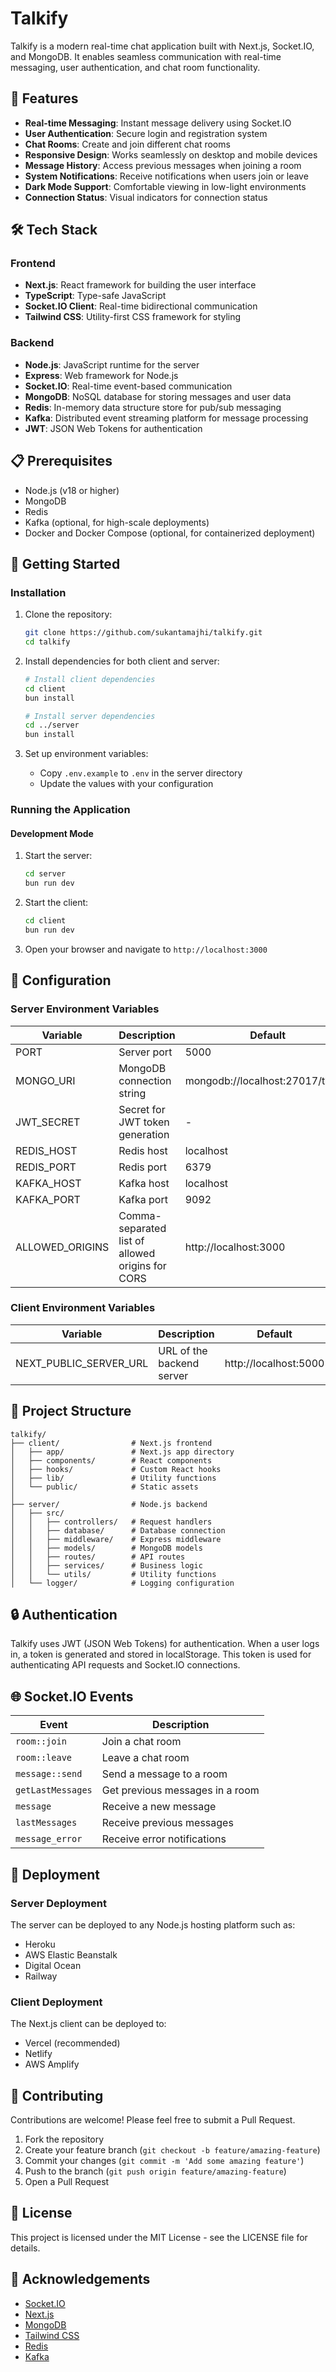 # Talkify

Talkify is a modern real-time chat application built with Next.js, Socket.IO, and MongoDB. It enables seamless communication with real-time messaging, user authentication, and chat room functionality.

<!-- ![Talkify Logo](https://via.placeholder.com/150x150?text=Talkify) -->

## 🌟 Features

-   **Real-time Messaging**: Instant message delivery using Socket.IO
-   **User Authentication**: Secure login and registration system
-   **Chat Rooms**: Create and join different chat rooms
-   **Responsive Design**: Works seamlessly on desktop and mobile devices
-   **Message History**: Access previous messages when joining a room
-   **System Notifications**: Receive notifications when users join or leave
-   **Dark Mode Support**: Comfortable viewing in low-light environments
-   **Connection Status**: Visual indicators for connection status

## 🛠️ Tech Stack

### Frontend

-   **Next.js**: React framework for building the user interface
-   **TypeScript**: Type-safe JavaScript
-   **Socket.IO Client**: Real-time bidirectional communication
-   **Tailwind CSS**: Utility-first CSS framework for styling

### Backend

-   **Node.js**: JavaScript runtime for the server
-   **Express**: Web framework for Node.js
-   **Socket.IO**: Real-time event-based communication
-   **MongoDB**: NoSQL database for storing messages and user data
-   **Redis**: In-memory data structure store for pub/sub messaging
-   **Kafka**: Distributed event streaming platform for message processing
-   **JWT**: JSON Web Tokens for authentication

## 📋 Prerequisites

-   Node.js (v18 or higher)
-   MongoDB
-   Redis
-   Kafka (optional, for high-scale deployments)
-   Docker and Docker Compose (optional, for containerized deployment)

## 🚀 Getting Started

### Installation

1. Clone the repository:

    ```bash
    git clone https://github.com/sukantamajhi/talkify.git
    cd talkify
    ```

2. Install dependencies for both client and server:

    ```bash
    # Install client dependencies
    cd client
    bun install

    # Install server dependencies
    cd ../server
    bun install
    ```

3. Set up environment variables:
    - Copy `.env.example` to `.env` in the server directory
    - Update the values with your configuration

### Running the Application

#### Development Mode

1. Start the server:

    ```bash
    cd server
    bun run dev
    ```

2. Start the client:

    ```bash
    cd client
    bun run dev
    ```

3. Open your browser and navigate to `http://localhost:3000`

<!-- #### Using Docker

1. Build and start the containers:

    ```bash
    docker-compose up -d
    ``` -->

<!-- 2. Open your browser and navigate to `http://localhost:3000` -->

## 🔧 Configuration

### Server Environment Variables

| Variable        | Description                                      | Default                           |
| --------------- | ------------------------------------------------ | --------------------------------- |
| PORT            | Server port                                      | 5000                              |
| MONGO_URI       | MongoDB connection string                        | mongodb://localhost:27017/talkify |
| JWT_SECRET      | Secret for JWT token generation                  | -                                 |
| REDIS_HOST      | Redis host                                       | localhost                         |
| REDIS_PORT      | Redis port                                       | 6379                              |
| KAFKA_HOST      | Kafka host                                       | localhost                         |
| KAFKA_PORT      | Kafka port                                       | 9092                              |
| ALLOWED_ORIGINS | Comma-separated list of allowed origins for CORS | http://localhost:3000             |

### Client Environment Variables

| Variable               | Description               | Default               |
| ---------------------- | ------------------------- | --------------------- |
| NEXT_PUBLIC_SERVER_URL | URL of the backend server | http://localhost:5000 |

## 📁 Project Structure

```
talkify/
├── client/                # Next.js frontend
│   ├── app/               # Next.js app directory
│   ├── components/        # React components
│   ├── hooks/             # Custom React hooks
│   ├── lib/               # Utility functions
│   └── public/            # Static assets
│
├── server/                # Node.js backend
│   ├── src/
│   │   ├── controllers/   # Request handlers
│   │   ├── database/      # Database connection
│   │   ├── middleware/    # Express middleware
│   │   ├── models/        # MongoDB models
│   │   ├── routes/        # API routes
│   │   ├── services/      # Business logic
│   │   └── utils/         # Utility functions
│   └── logger/            # Logging configuration
```

## 🔒 Authentication

Talkify uses JWT (JSON Web Tokens) for authentication. When a user logs in, a token is generated and stored in localStorage. This token is used for authenticating API requests and Socket.IO connections.

## 🌐 Socket.IO Events

| Event             | Description                     |
| ----------------- | ------------------------------- |
| `room::join`      | Join a chat room                |
| `room::leave`     | Leave a chat room               |
| `message::send`   | Send a message to a room        |
| `getLastMessages` | Get previous messages in a room |
| `message`         | Receive a new message           |
| `lastMessages`    | Receive previous messages       |
| `message_error`   | Receive error notifications     |

## 🚢 Deployment

### Server Deployment

The server can be deployed to any Node.js hosting platform such as:

-   Heroku
-   AWS Elastic Beanstalk
-   Digital Ocean
-   Railway

### Client Deployment

The Next.js client can be deployed to:

-   Vercel (recommended)
-   Netlify
-   AWS Amplify

## 🤝 Contributing

Contributions are welcome! Please feel free to submit a Pull Request.

1. Fork the repository
2. Create your feature branch (`git checkout -b feature/amazing-feature`)
3. Commit your changes (`git commit -m 'Add some amazing feature'`)
4. Push to the branch (`git push origin feature/amazing-feature`)
5. Open a Pull Request

## 📄 License

This project is licensed under the MIT License - see the LICENSE file for details.

## 👏 Acknowledgements

-   [Socket.IO](https://socket.io/)
-   [Next.js](https://nextjs.org/)
-   [MongoDB](https://www.mongodb.com/)
-   [Tailwind CSS](https://tailwindcss.com/)
-   [Redis](https://redis.io/)
-   [Kafka](https://kafka.apache.org/)
